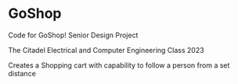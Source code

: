 # GoShop
Code for GoShop! Senior Design Project 

The Citadel Electrical and Computer Engineering
Class 2023

Creates a Shopping cart with capability to follow a person from a set distance
